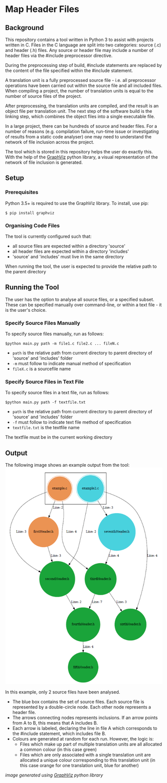 # Map Header Files
## Background
This repository contains a tool written in Python 3 to assist with projects written in C. Files in the C language are split into two categories: source (.c) and header (.h) files. Any source or header file may include a number of header files via the #include preprocessor directive. 

During the preprocessing step of build,  #include statements are replaced by the content of the file specified within the #include statement. 

A translation unit is a fully preprocessed source file - i.e. all preprocessor operations have been carried out within the source file and all included files. When compiling a project, the number of translation units is equal to the number of source files of the project. 

After preprocessing, the translation units are compiled, and the result is an object file per translation unit. The next step of the software build is the linking step, which combines the object files into a single executable file.

In a large project, there can be hundreds of source and header files. For a number of reasons (e.g. compilation failure, run-time issue or investigating of results from a static code analyser) one may need to understand the network of file inclusion across the project. 

The tool which is stored in this repository helps the user do exactly this. With the help of the [GraphViz](https://pypi.org/project/graphviz/) python library, a visual representation of the network of file inclusion is generated. 

## Setup
### Prerequisites
Python 3.5+ is required to use the GraphViz library. To install, use pip:
```
$ pip install graphviz
```
### Organising Code Files
The tool is currently configured such that:
* all source files are expected within a directory 'source'
* all header files are expected within a directory 'includes'
* 'source' and 'includes' must live in the same directory

When running the tool, the user is expected to provide the relative path to the parent directory

## Running the Tool
The user has the option to analyse all source files, or a specified subset. These can be specified manually over command-line, or within a text file - it is the user's choice.
### Specify Source Files Manually
To specify source files manually, run as follows:
```
$python main.py path -m file1.c file2.c ... fileN.c
```
* `path` is the relative path from current directory to parent directory of 'source' and 'includes' folder
* `-m` must follow to indicate manual method of specification
* `fileX.c` is a sourcefile name


### Specify Source Files in Text File
To specify source files in a text file, run as follows:
```
$python main.py path -f textfile.txt
```
* `path` is the relative path from current directory to parent directory of 'source' and 'includes' folder
* `-f` must follow to indicate text file method of specification
* `textfile.txt` is the textfile name

The textfile must be in the current working directory

## Output
The following image shows an example output from the tool:
![](https://github.com/markroche92/Map-Header-Files/blob/master/images/exampleOutput.PNG)

In this example, only 2 source files have been analysed. 
* The blue box contains the set of source files. Each source file is represented by a double-circle node. Each other node represents a header file. 
* The arrows connecting nodes represents inclusions. If an arrow points from A to B, this means that A includes B. 
* Each arrow is labeled, declaring the line in file A which corresponds to the #include statement, which includes file B.
* Colours are generated at random for each run. However, the logic is:
    * Files which make up part of multiple translation units are all allocated a common colour (in this case green) 
    * Files which are only associated with a single translation unit are allocated a unique colour corresponding to this translation unit (in this case orange for one translation unit, blue for another)

*image generated using [GraphViz](https://pypi.org/project/graphviz/) python library*
